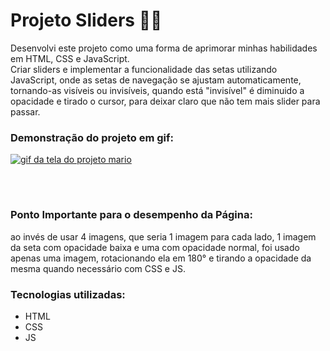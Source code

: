 # Projeto Sliders 👨‍🔧
Desenvolvi este projeto como uma forma de aprimorar minhas habilidades em HTML, CSS e JavaScript. <br>
Criar sliders e implementar a funcionalidade das setas utilizando JavaScript, onde as setas de navegação se ajustam automaticamente, tornando-as visíveis ou invisíveis, quando está "invisível" é diminuido a opacidade e tirado o cursor, para deixar claro que não tem mais slider para passar. <br>


### Demonstração do projeto em gif:

[<img src="./src/file-readme/gif-sliders.gif" alt="gif da tela do projeto mario">](https://github.com/Paulohrs01/sliders-setas-js/)

<br>

#
<h3> Ponto Importante para o desempenho da Página: </h3>
ao invés de usar 4 imagens, que seria 1 imagem para cada lado, 1 imagem da seta com opacidade baixa e uma com opacidade normal, foi usado apenas uma imagem, rotacionando ela em 180° e tirando a opacidade da mesma quando necessário com CSS e JS.


### Tecnologias utilizadas:
- HTML
- CSS
- JS


